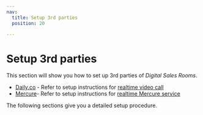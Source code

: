 ```yaml
---
nav:
  title: Setup 3rd parties
  position: 20

---
```


# Setup 3rd parties

This section will show you how to set up 3rd parties of *Digital Sales Rooms*.

* [Daily.co](https://daily.co/) - Refer to setup instructions for [realtime video call](./realtime-video-dailyco.md)
* [Mercure](https://mercure.rocks/)- Refer to setup instructions for [realtime Mercure service](./realtime-service-mercure.md)

The following sections give you a detailed setup procedure.
